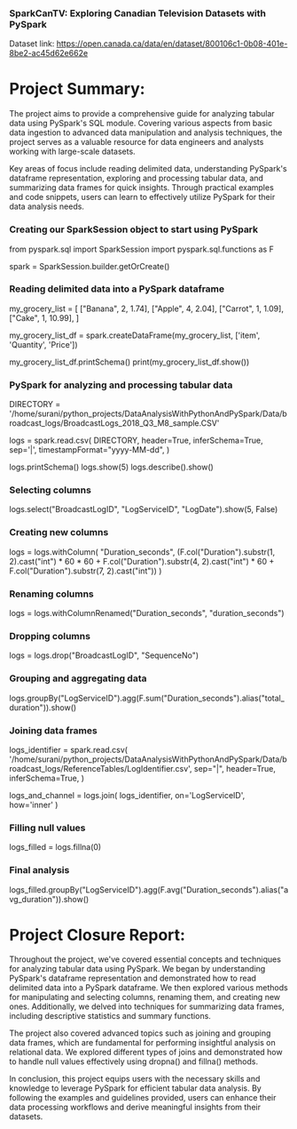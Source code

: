 ###  SparkCanTV: Exploring Canadian Television Datasets with PySpark

Dataset link: https://open.canada.ca/data/en/dataset/800106c1-0b08-401e-8be2-ac45d62e662e

# Project Summary:

The project aims to provide a comprehensive guide for analyzing tabular data using PySpark's SQL module. Covering various aspects from basic data ingestion to advanced data manipulation and analysis techniques, the project serves as a valuable resource for data engineers and analysts working with large-scale datasets. 

Key areas of focus include reading delimited data, understanding PySpark's dataframe representation, exploring and processing tabular data, and summarizing data frames for quick insights. Through practical examples and code snippets, users can learn to effectively utilize PySpark for their data analysis needs.

### Creating our SparkSession object to start using PySpark
from pyspark.sql import SparkSession
import pyspark.sql.functions as F 

spark = SparkSession.builder.getOrCreate()

### Reading delimited data into a PySpark dataframe
my_grocery_list = [
    ["Banana", 2, 1.74],
    ["Apple", 4, 2.04],
    ["Carrot", 1, 1.09],
    ["Cake", 1, 10.99],
]

my_grocery_list_df = spark.createDataFrame(my_grocery_list, ['item', 'Quantity', 'Price'])

my_grocery_list_df.printSchema()
print(my_grocery_list_df.show())

### PySpark for analyzing and processing tabular data
DIRECTORY = '/home/surani/python_projects/DataAnalysisWithPythonAndPySpark/Data/broadcast_logs/BroadcastLogs_2018_Q3_M8_sample.CSV'

logs = spark.read.csv(
    DIRECTORY,
    header=True,
    inferSchema=True,
    sep='|',
    timestampFormat="yyyy-MM-dd",
)

logs.printSchema()
logs.show(5)
logs.describe().show()

### Selecting columns
logs.select("BroadcastLogID", "LogServiceID", "LogDate").show(5, False)

### Creating new columns
logs = logs.withColumn(
    "Duration_seconds",
    (F.col("Duration").substr(1, 2).cast("int") * 60 * 60
     + F.col("Duration").substr(4, 2).cast("int") * 60
     + F.col("Duration").substr(7, 2).cast("int"))
)

### Renaming columns
logs = logs.withColumnRenamed("Duration_seconds", "duration_seconds")

### Dropping columns
logs = logs.drop("BroadcastLogID", "SequenceNo")

### Grouping and aggregating data
logs.groupBy("LogServiceID").agg(F.sum("Duration_seconds").alias("total_duration")).show()

### Joining data frames
logs_identifier = spark.read.csv(
    '/home/surani/python_projects/DataAnalysisWithPythonAndPySpark/Data/broadcast_logs/ReferenceTables/LogIdentifier.csv',
    sep="|",
    header=True,
    inferSchema=True,
)

logs_and_channel = logs.join(
    logs_identifier,
    on='LogServiceID',
    how='inner'
)

### Filling null values
logs_filled = logs.fillna(0)

### Final analysis
logs_filled.groupBy("LogServiceID").agg(F.avg("Duration_seconds").alias("avg_duration")).show()




# Project Closure Report:

Throughout the project, we've covered essential concepts and techniques for analyzing tabular data using PySpark. We began by understanding PySpark's dataframe representation and demonstrated how to read delimited data into a PySpark dataframe. We then explored various methods for manipulating and selecting columns, renaming them, and creating new ones. Additionally, we delved into techniques for summarizing data frames, including descriptive statistics and summary functions.

The project also covered advanced topics such as joining and grouping data frames, which are fundamental for performing insightful analysis on relational data. We explored different types of joins and demonstrated how to handle null values effectively using dropna() and fillna() methods.

In conclusion, this project equips users with the necessary skills and knowledge to leverage PySpark for efficient tabular data analysis. By following the examples and guidelines provided, users can enhance their data processing workflows and derive meaningful insights from their datasets.

